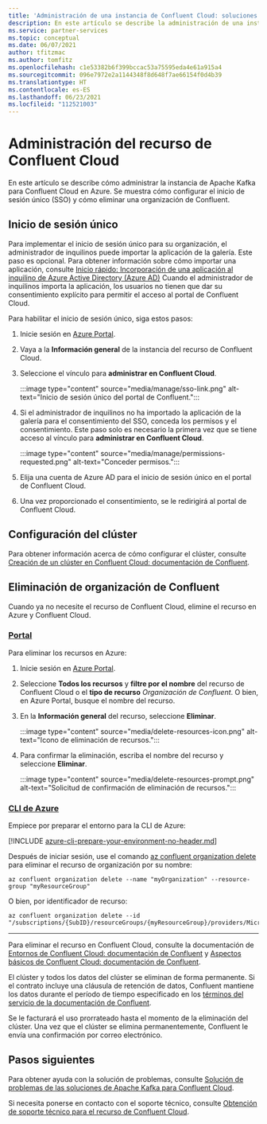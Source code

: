 ```yaml
---
title: 'Administración de una instancia de Confluent Cloud: soluciones de partners de Azure'
description: En este artículo se describe la administración de una instancia de Confluent Cloud en Azure Portal. Cómo configurar el inicio de sesión único, eliminar una organización de Confluent y obtener soporte técnico.
ms.service: partner-services
ms.topic: conceptual
ms.date: 06/07/2021
author: tfitzmac
ms.author: tomfitz
ms.openlocfilehash: c1e53382b6f399bccac53a75595eda4e61a915a4
ms.sourcegitcommit: 096e7972e2a1144348f8d648f7ae66154f0d4b39
ms.translationtype: HT
ms.contentlocale: es-ES
ms.lasthandoff: 06/23/2021
ms.locfileid: "112521003"
---
```

# <a name="manage-the-confluent-cloud-resource"></a>Administración del recurso de Confluent Cloud

En este artículo se describe cómo administrar la instancia de Apache Kafka para Confluent Cloud en Azure. Se muestra cómo configurar el inicio de sesión único (SSO) y cómo eliminar una organización de Confluent.

## <a name="single-sign-on"></a>Inicio de sesión único

Para implementar el inicio de sesión único para su organización, el administrador de inquilinos puede importar la aplicación de la galería. Este paso es opcional. Para obtener información sobre cómo importar una aplicación, consulte [Inicio rápido: Incorporación de una aplicación al inquilino de Azure Active Directory (Azure AD)](../../active-directory/manage-apps/add-application-portal.md) Cuando el administrador de inquilinos importa la aplicación, los usuarios no tienen que dar su consentimiento explícito para permitir el acceso al portal de Confluent Cloud.

Para habilitar el inicio de sesión único, siga estos pasos:

1. Inicie sesión en [Azure Portal](https://portal.azure.com).
1. Vaya a la **Información general** de la instancia del recurso de Confluent Cloud.
1. Seleccione el vínculo para **administrar en Confluent Cloud**.

   :::image type="content" source="media/manage/sso-link.png" alt-text="Inicio de sesión único del portal de Confluent.":::

1. Si el administrador de inquilinos no ha importado la aplicación de la galería para el consentimiento del SSO, conceda los permisos y el consentimiento. Este paso solo es necesario la primera vez que se tiene acceso al vínculo para **administrar en Confluent Cloud**.

   :::image type="content" source="media/manage/permissions-requested.png" alt-text="Conceder permisos.":::

1. Elija una cuenta de Azure AD para el inicio de sesión único en el portal de Confluent Cloud.
1. Una vez proporcionado el consentimiento, se le redirigirá al portal de Confluent Cloud.

## <a name="set-up-cluster"></a>Configuración del clúster

Para obtener información acerca de cómo configurar el clúster, consulte [Creación de un clúster en Confluent Cloud: documentación de Confluent](https://docs.confluent.io/cloud/current/clusters/create-cluster.html).

## <a name="delete-confluent-organization"></a>Eliminación de organización de Confluent

Cuando ya no necesite el recurso de Confluent Cloud, elimine el recurso en Azure y Confluent Cloud.

### <a name="portal"></a>[Portal](#tab/azure-portal)

Para eliminar los recursos en Azure:

1. Inicie sesión en [Azure Portal](https://portal.azure.com).
1. Seleccione **Todos los recursos** y **filtre por el nombre** del recurso de Confluent Cloud o el **tipo de recurso** _Organización de Confluent_. O bien, en Azure Portal, busque el nombre del recurso.
1. En la **Información general** del recurso, seleccione **Eliminar**.

    :::image type="content" source="media/delete-resources-icon.png" alt-text="Icono de eliminación de recursos.":::

1. Para confirmar la eliminación, escriba el nombre del recurso y seleccione **Eliminar**.

    :::image type="content" source="media/delete-resources-prompt.png" alt-text="Solicitud de confirmación de eliminación de recursos.":::

### <a name="azure-cli"></a>[CLI de Azure](#tab/azure-cli)

Empiece por preparar el entorno para la CLI de Azure:

[!INCLUDE [azure-cli-prepare-your-environment-no-header.md](../../../includes/azure-cli-prepare-your-environment-no-header.md)]

Después de iniciar sesión, use el comando [az confluent organization delete](/cli/azure/confluent#az_confluent_organization_delete) para eliminar el recurso de organización por su nombre:

```azurecli
az confluent organization delete --name "myOrganization" --resource-group "myResourceGroup"
```

O bien, por identificador de recurso:

```azurecli
az confluent organization delete --id "/subscriptions/{SubID}/resourceGroups/{myResourceGroup}/providers/Microsoft.Confluent/organizations/{myOrganization}"
```

---

Para eliminar el recurso en Confluent Cloud, consulte la documentación de [Entornos de Confluent Cloud: documentación de Confluent](https://docs.confluent.io/current/cloud/using/environments.html) y [Aspectos básicos de Confluent Cloud: documentación de Confluent](https://docs.confluent.io/current/cloud/using/cloud-basics.html).

El clúster y todos los datos del clúster se eliminan de forma permanente. Si el contrato incluye una cláusula de retención de datos, Confluent mantiene los datos durante el período de tiempo especificado en los [términos del servicio de la documentación de Confluent](https://www.confluent.io/confluent-cloud-tos).

Se le facturará el uso prorrateado hasta el momento de la eliminación del clúster. Una vez que el clúster se elimina permanentemente, Confluent le envía una confirmación por correo electrónico.

## <a name="next-steps"></a>Pasos siguientes

Para obtener ayuda con la solución de problemas, consulte [Solución de problemas de las soluciones de Apache Kafka para Confluent Cloud](troubleshoot.md).

Si necesita ponerse en contacto con el soporte técnico, consulte [Obtención de soporte técnico para el recurso de Confluent Cloud](get-support.md).

